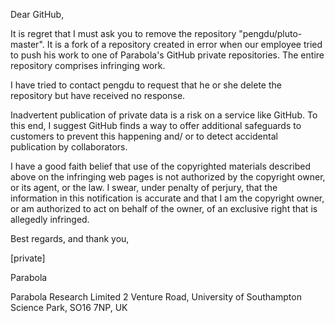 Dear GitHub,

It is regret that I must ask you to remove the repository
"pengdu/pluto-master". It is a fork of a repository created in error when
our employee tried to push his work to one of Parabola's GitHub private
repositories. The entire repository comprises infringing work.

I have tried to contact pengdu to request that he or she delete the
repository but have received no response.

Inadvertent publication of private data is a risk on a service like GitHub.
To this end, I suggest GitHub finds a way to offer additional safeguards to
customers to prevent this happening and/ or to detect accidental
publication by collaborators.

I have a good faith belief that use of the copyrighted materials described
above on the infringing web pages is not authorized by the copyright owner,
or its agent, or the law. I swear, under penalty of perjury, that the
information in this notification is accurate and that I am the copyright
owner, or am authorized to act on behalf of the owner, of an exclusive
right that is allegedly infringed.

Best regards, and thank you,

[private]

Parabola

Parabola Research Limited
2 Venture Road, University of Southampton Science Park, SO16 7NP, UK
